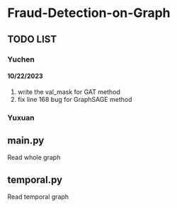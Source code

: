 # Fraud-Detection-on-Graph

## TODO LIST
### Yuchen
#### 10/22/2023
1. write the val_mask for GAT method
2. fix line 168 bug for GraphSAGE method

### Yuxuan


## main.py
Read whole graph

## temporal.py
Read temporal graph

